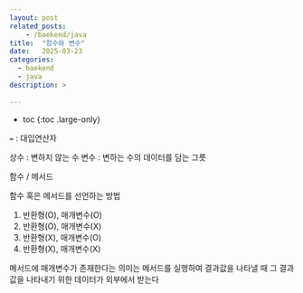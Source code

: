 ```yaml
---
layout: post
related_posts:
    - /baekend/java
title:  "함수와 변수"
date:   2025-03-23
categories:
  - baekend
  - java
description: >
  
---
```

* toc
{:toc .large-only}

`=` : 대입연산자

상수 : 변하지 않는 수
변수 : 변하는 수의 데이터를 담는 그릇

함수 / 메서드

함수 혹은 메서드를 선언하는 방법
1) 반환형(O), 매개변수(O)
2) 반환형(O), 매개변수(X)
3) 반환형(X), 매개변수(O)
4) 반환형(X), 매개변수(X)

메서드에 매개변수가 존재한다는 의미는 메서드를 실행하여 결과값을 나타낼 때 그 결과값을 나타내기 위한 데이터가 외부에서 받는다